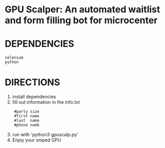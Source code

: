 GPU Scalper: An automated waitlist and form filling bot for microcenter
=======================================================================

DEPENDENCIES
============
```
selenium
python
```

DIRECTIONS
==========
1. install dependencies
2. fill out information in the info.txt
```
    #party size
    #first name
    #last  name
    #phone numb
```
3. run with 'python3 gpuscalp.py'
4. Enjoy your sniped GPU


